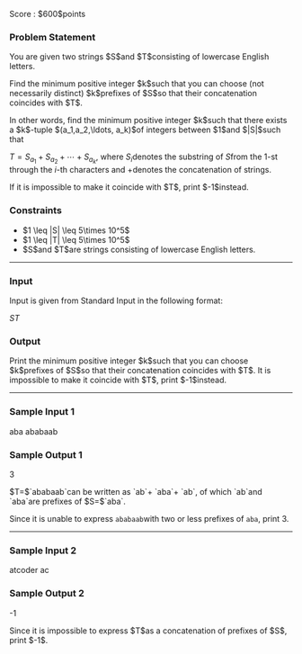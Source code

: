 
<div>

<span>

<span>

<p>
Score : $600$points
</p>

<div>

<section>

### **Problem Statement**

<p>
You are given two strings $S$and $T$consisting of lowercase English letters.
</p>

<p>
Find the minimum positive integer $k$such that you can choose (not necessarily distinct) $k$prefixes of $S$so that their concatenation coincides with $T$.
</p>

<p>
In other words, find the minimum positive integer $k$such that
there exists a $k$-tuple $(a_1,a_2,\ldots, a_k)$of integers between $1$and $|S|$such that

$T=S_{a_1}+S_{a_2}+\cdots +S_{a_k}$,
where $S_i$denotes the substring of $S$from the $1$-st through the $i$-th characters and $+$denotes the concatenation of strings.
</p>

<p>
If it is impossible to make it coincide with $T$, print $-1$instead.
</p>

</section>

</div>

<div>

<section>

### **Constraints**

<ul>

<li>
$1 \leq |S| \leq 5\times 10^5$
</li>

<li>
$1 \leq |T| \leq 5\times 10^5$
</li>

<li>
$S$and $T$are strings consisting of lowercase English letters.
</li>

</ul>

</section>

</div>

---

<div>

<div>

<section>

### **Input**

<p>
Input is given from Standard Input in the following format:
</p>

<div>

$S$$T$
</div>

</section>

</div>

<div>

<section>

### **Output**

<p>
Print the minimum positive integer $k$such that you can choose $k$prefixes of $S$so that their concatenation coincides with $T$.
It is impossible to make it coincide with $T$, print $-1$instead.
</p>

</section>

</div>

</div>

---

<div>

<section>

### **Sample Input 1**

<div>

aba
ababaab

</div>

</section>

</div>

<div>

<section>

### **Sample Output 1**

<div>

3

</div>

<p>
$T=$`ababaab`can be written as `ab`+ `aba`+ `ab`, of which `ab`and `aba`are prefixes of $S=$`aba`.

Since it is unable to express `ababaab`with two or less prefixes of `aba`, print $3$.
</p>

</section>

</div>

---

<div>

<section>

### **Sample Input 2**

<div>

atcoder
ac

</div>

</section>

</div>

<div>

<section>

### **Sample Output 2**

<div>

-1

</div>

<p>
Since it is impossible to express $T$as a concatenation of prefixes of $S$, print $-1$.
</p>

</section>

</div>

</span>

</span>

</div>
